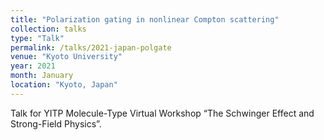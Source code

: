 ```yaml
---
title: "Polarization gating in nonlinear Compton scattering"
collection: talks
type: "Talk"
permalink: /talks/2021-japan-polgate
venue: "Kyoto University"
year: 2021
month: January
location: "Kyoto, Japan"
---
```


Talk for YITP Molecule-Type Virtual Workshop “The Schwinger Effect and Strong-Field Physics”.
